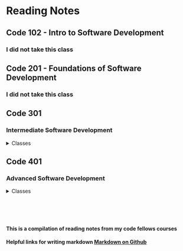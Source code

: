 # Reading Notes

## Code 102 - Intro to Software Development

### I did not take this class

## Code 201 - Foundations of Software Development

### I did not take this class

## Code 301

### Intermediate Software Development

<details close><summary>Classes</summary>

<a href="https://github.com/ekalbers/reading-notes/blob/main/301/class01.md">Class 01 - Intro to React and Components</a>
<br>
<a href="https://github.com/ekalbers/reading-notes/blob/main/301/class02.mdd">Class 02 - State and Props</a>
<br>

</details>

## Code 401

### Advanced Software Development

<details close><summary>Classes</summary>

</details>

<br><br><br>

#### This is a compilation of reading notes from my code fellows courses

#### Helpful links for writing markdown [Markdown on Github](https://docs.github.com/en/get-started/writing-on-github/getting-started-with-writing-and-formatting-on-github/basic-writing-and-formatting-syntax)
